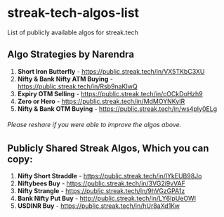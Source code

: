 # streak-tech-algos-list
List of publicly available algos for streak.tech

## Algo Strategies by Narendra
1. **Short Iron Butterfly** - https://public.streak.tech/in/VX5TKbC3XU
2. **Nifty & Bank Nifty ATM Buying** - https://public.streak.tech/in/Rsb9naKIwQ
3. **Expiry OTM Selling** - https://public.streak.tech/in/cOCkDoHzh9
4. **Zero or Hero** - https://public.streak.tech/in/MdMOYNKyIR
5. **Nifty & Bank OTM Buying** - https://public.streak.tech/in/ws4ply0ELg

###### Please reshare if you were able to improve the algos above.

## Publicly Shared Streak Algos, Which you can copy:
1. **Nifty Short Straddle** - https://public.streak.tech/in/lYkEUB98Jo
2. **Niftybees Buy** - https://public.streak.tech/in/3VG2i9vVAF
3. **Nifty Strangle** - https://public.streak.tech/in/9hVGzGPA1z
4. **Bank Nifty Put Buy** - http://public.streak.tech/in/LY6IpUeOWl
5. **USDINR Buy** - https://public.streak.tech/in/hUr8aXd1Kw
